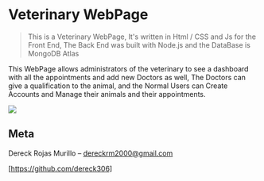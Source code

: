 # Veterinary WebPage
> This is a Veterinary WebPage, It's written in Html / CSS and Js for the Front End, The Back End was built with Node.js and the DataBase is MongoDB Atlas


This WebPage allows administrators of the veterinary to see a dashboard with all the appointments and add new Doctors as well, The Doctors can give a qualification to the animal, and the Normal Users can Create Accounts and Manage their animals and their appointments.

![](header.png)


## Meta

Dereck Rojas Murillo – dereckrm2000@gmail.com


[https://github.com/dereck306]
